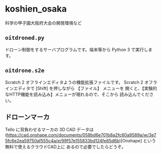 # koshien_osaka
科学の甲子園大阪府大会の開発環境など

## `oitdroned.py`

ドローン制御をするサーバプログラムです。端末等から Python 3 で実行します。

## `oitdrone.s2e`

Scratch 2 オフラインエディタようの機能拡張ファイルです。
Scratch 2 オフラインエディタで [Shift] を押しながら 【ファイル】 メニューを
開くと、【実験的なHTTP機能を読み込み】メニューが現れるので、そこから
読み込んでください。

## ドローンマーカ

Tello に背負わせるマーカの 3D CAD データは
(https://cad.onshape.com/documents/058bd6e701b8a2fc60a9589a/w/3e75fc6e2ea59750af555c4a/e/99f57e155833bd124fe85d6b)[Onshape] という無料で使えるクラウドCAD上に
あるので必要でしたらどうぞ。


